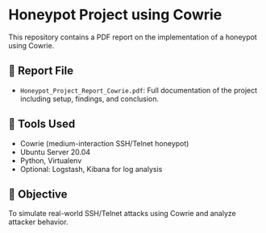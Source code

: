 # Honeypot Project using Cowrie

This repository contains a PDF report on the implementation of a honeypot using Cowrie.

## 📄 Report File
- `Honeypot_Project_Report_Cowrie.pdf`: Full documentation of the project including setup, findings, and conclusion.

## 🔐 Tools Used
- Cowrie (medium-interaction SSH/Telnet honeypot)
- Ubuntu Server 20.04
- Python, Virtualenv
- Optional: Logstash, Kibana for log analysis

## 📌 Objective
To simulate real-world SSH/Telnet attacks using Cowrie and analyze attacker behavior.
